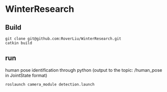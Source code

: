 # WinterResearch

## Build
```
git clone git@github.com:RoverLiu/WinterResearch.git
catkin build
```

## run
human pose identification through python 
(output to the topic: /human_pose in JointState format)
```
roslaunch camera_module detection.launch
```
